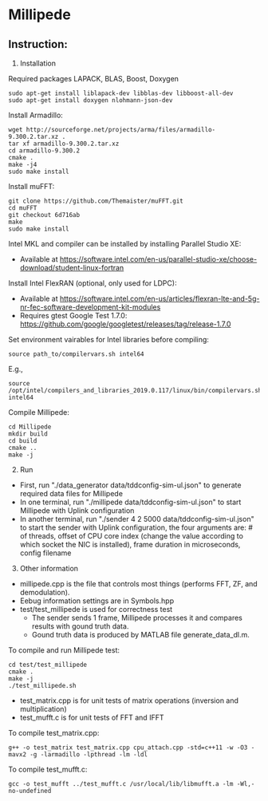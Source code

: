 # Millipede

## Instruction:

1. Installation

Required packages LAPACK, BLAS, Boost, Doxygen

	sudo apt-get install liblapack-dev libblas-dev libboost-all-dev
	sudo apt-get install doxygen nlohmann-json-dev

Install Armadillo:

	wget http://sourceforge.net/projects/arma/files/armadillo-9.300.2.tar.xz .
	tar xf armadillo-9.300.2.tar.xz
	cd armadillo-9.300.2
	cmake .
	make -j4
	sudo make install

Install muFFT:

	git clone https://github.com/Themaister/muFFT.git
	cd muFFT
    git checkout 6d716ab
	make
	sudo make install

Intel MKL and compiler can be installed by installing Parallel Studio XE:

* Available at https://software.intel.com/en-us/parallel-studio-xe/choose-download/student-linux-fortran

Install Intel FlexRAN (optional, only used for LDPC):

* Available at https://software.intel.com/en-us/articles/flexran-lte-and-5g-nr-fec-software-development-kit-modules
* Requires gtest Google Test 1.7.0: https://github.com/google/googletest/releases/tag/release-1.7.0


Set environment vairables for Intel libraries before compiling:

	source path_to/compilervars.sh intel64

E.g., 

	source /opt/intel/compilers_and_libraries_2019.0.117/linux/bin/compilervars.sh intel64


Compile Millipede:

	cd Millipede
	mkdir build
	cd build
	cmake ..
	make -j 

2. Run
* First, run "./data_generator data/tddconfig-sim-ul.json" to generate required data files for Millipede
* In one terminal, run "./millipede data/tddconfig-sim-ul.json" to start Millipede with Uplink configuration 
* In another terminal, run "./sender 4 2 5000 data/tddconfig-sim-ul.json" to start the sender with Uplink configuration, the four arguments are: # of threads, offset of CPU core index (change the value according to which socket the NIC is installed), frame duration in microseconds, config filename

3. Other information
* millipede.cpp is the file that controls most things (performs FFT, ZF, and demodulation). 
* Eebug information settings are in Symbols.hpp
* test/test_millipede is used for correctness test
  * The sender sends 1 frame, Millipede processes it and compares results with gound truth data.
  * Gound truth data is produced by MATLAB file generate_data_dl.m. 

To compile and run Millipede test:

	cd test/test_millipede
	cmake .
	make -j
	./test_millipede.sh

* test_matrix.cpp is for unit tests of matrix operations (inversion and multiplication)
* test_mufft.c is for unit tests of FFT and IFFT

To compile test_matrix.cpp:

	g++ -o test_matrix test_matrix.cpp cpu_attach.cpp -std=c++11 -w -O3 -mavx2 -g -larmadillo -lpthread -lm -ldl 

To compile test_mufft.c:

	gcc -o test_mufft ../test_mufft.c /usr/local/lib/libmufft.a -lm -Wl,-no-undefined

